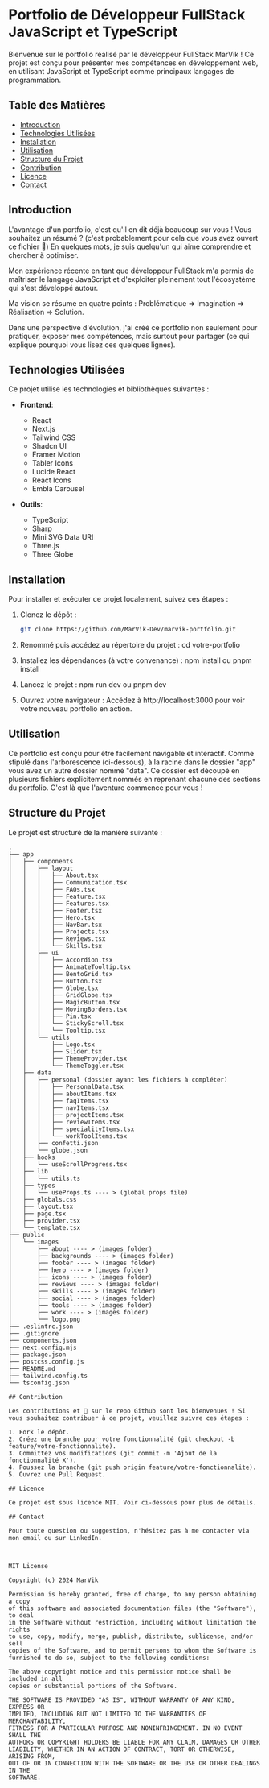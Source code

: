 # Portfolio de Développeur FullStack JavaScript et TypeScript

Bienvenue sur le portfolio réalisé par le développeur FullStack MarVik ! Ce projet est conçu pour présenter mes compétences en développement web, en utilisant JavaScript et TypeScript comme principaux langages de programmation.

## Table des Matières

- [Introduction](#introduction)
- [Technologies Utilisées](#technologies-utilisées)
- [Installation](#installation)
- [Utilisation](#utilisation)
- [Structure du Projet](#structure-du-projet)
- [Contribution](#contribution)
- [Licence](#licence)
- [Contact](#contact)

## Introduction

L'avantage d'un portfolio, c'est qu'il en dit déjà beaucoup sur vous !
Vous souhaitez un résumé ? (c'est probablement pour cela que vous avez ouvert ce fichier 🙂)
En quelques mots, je suis quelqu'un qui aime comprendre et chercher à optimiser.

Mon expérience récente en tant que développeur FullStack m'a permis de maîtriser le langage JavaScript et d'exploiter pleinement tout l'écosystème qui s'est développé autour.

Ma vision se résume en quatre points : Problématique => Imagination => Réalisation => Solution.

Dans une perspective d'évolution, j'ai créé ce portfolio non seulement pour pratiquer, exposer mes compétences, mais surtout pour partager (ce qui explique pourquoi vous lisez ces quelques lignes).

## Technologies Utilisées

Ce projet utilise les technologies et bibliothèques suivantes :

- **Frontend**:
  - React
  - Next.js
  - Tailwind CSS
  - Shadcn UI
  - Framer Motion
  - Tabler Icons
  - Lucide React
  - React Icons
  - Embla Carousel

- **Outils**:
  - TypeScript
  - Sharp
  - Mini SVG Data URI
  - Three.js
  - Three Globe

## Installation

Pour installer et exécuter ce projet localement, suivez ces étapes :

1. Clonez le dépôt :

   ```bash
   git clone https://github.com/MarVik-Dev/marvik-portfolio.git
   ```

2. Renommé puis accédez au répertoire du projet :
   cd votre-portfolio

3. Installez les dépendances (à votre convenance) :
   npm install
   ou
   pnpm install

4. Lancez le projet :
   npm run dev
   ou
   pnpm dev

5. Ouvrez votre navigateur :
   Accédez à http://localhost:3000 pour voir votre nouveau portfolio en action.

## Utilisation

Ce portfolio est conçu pour être facilement navigable et interactif. Comme stipulé dans l'arborescence (ci-dessous), à la racine dans le dossier "app" vous avez un autre dossier nommé "data". Ce dossier est découpé en plusieurs fichiers explicitement nommés en reprenant chacune des sections du portfolio. C'est là que l'aventure commence pour vous !

## Structure du Projet

Le projet est structuré de la manière suivante :

```plaintext
.
├── app
│   ├── components
│   │   ├── layout
│   │   │   ├── About.tsx
│   │   │   ├── Communication.tsx
│   │   │   ├── FAQs.tsx
│   │   │   ├── Feature.tsx
│   │   │   ├── Features.tsx
│   │   │   ├── Footer.tsx
│   │   │   ├── Hero.tsx
│   │   │   ├── NavBar.tsx
│   │   │   ├── Projects.tsx
│   │   │   ├── Reviews.tsx
│   │   │   └── Skills.tsx
│   │   ├── ui
│   │   │   ├── Accordion.tsx
│   │   │   ├── AnimateTooltip.tsx
│   │   │   ├── BentoGrid.tsx
│   │   │   ├── Button.tsx
│   │   │   ├── Globe.tsx
│   │   │   ├── GridGlobe.tsx
│   │   │   ├── MagicButton.tsx
│   │   │   ├── MovingBorders.tsx
│   │   │   ├── Pin.tsx
│   │   │   └── StickyScroll.tsx
│   │   │   └── Tooltip.tsx
│   │   └── utils
│   │       ├── Logo.tsx
│   │       ├── Slider.tsx
│   │       ├── ThemeProvider.tsx
│   │       └── ThemeToggler.tsx
│   ├── data
│   │   ├── personal (dossier ayant les fichiers à compléter)
│   │   │   ├── PersonalData.tsx
│   │   │   ├── aboutItems.tsx
│   │   │   ├── faqItems.tsx
│   │   │   ├── navItems.tsx
│   │   │   ├── projectItems.tsx
│   │   │   ├── reviewItems.tsx
│   │   │   ├── specialityItems.tsx
│   │   │   └── workToolItems.tsx
│   │   ├── confetti.json
│   │   └── globe.json
│   ├── hooks
│   │   └── useScrollProgress.tsx
│   ├── lib
│   │   └── utils.ts
│   ├── types
│   │   └── useProps.ts ---- > (global props file)
│   ├── globals.css
│   ├── layout.tsx
│   ├── page.tsx
│   ├── provider.tsx
│   └── template.tsx
├── public
│   └── images
│       ├── about ---- > (images folder)
│       ├── backgrounds ---- > (images folder)
│       ├── footer ---- > (images folder)
│       ├── hero ---- > (images folder)
│       ├── icons ---- > (images folder)
│       ├── reviews ---- > (images folder)
│       ├── skills ---- > (images folder)
│       ├── social ---- > (images folder)
│       ├── tools ---- > (images folder)
│       ├── work ---- > (images folder)
│       └── logo.png
├── .eslintrc.json
├── .gitignore
├── components.json
├── next.config.mjs
├── package.json
├── postcss.config.js
├── README.md
├── tailwind.config.ts
└── tsconfig.json

## Contribution

Les contributions et 🌟 sur le repo Github sont les bienvenues ! Si vous souhaitez contribuer à ce projet, veuillez suivre ces étapes :

1. Fork le dépôt.
2. Créez une branche pour votre fonctionnalité (git checkout -b feature/votre-fonctionnalite).
3. Committez vos modifications (git commit -m 'Ajout de la fonctionnalité X').
4. Poussez la branche (git push origin feature/votre-fonctionnalite).
5. Ouvrez une Pull Request.

## Licence

Ce projet est sous licence MIT. Voir ci-dessous pour plus de détails.

## Contact

Pour toute question ou suggestion, n'hésitez pas à me contacter via mon email ou sur LinkedIn.



MIT License

Copyright (c) 2024 MarVik

Permission is hereby granted, free of charge, to any person obtaining a copy
of this software and associated documentation files (the "Software"), to deal
in the Software without restriction, including without limitation the rights
to use, copy, modify, merge, publish, distribute, sublicense, and/or sell
copies of the Software, and to permit persons to whom the Software is
furnished to do so, subject to the following conditions:

The above copyright notice and this permission notice shall be included in all
copies or substantial portions of the Software.

THE SOFTWARE IS PROVIDED "AS IS", WITHOUT WARRANTY OF ANY KIND, EXPRESS OR
IMPLIED, INCLUDING BUT NOT LIMITED TO THE WARRANTIES OF MERCHANTABILITY,
FITNESS FOR A PARTICULAR PURPOSE AND NONINFRINGEMENT. IN NO EVENT SHALL THE
AUTHORS OR COPYRIGHT HOLDERS BE LIABLE FOR ANY CLAIM, DAMAGES OR OTHER
LIABILITY, WHETHER IN AN ACTION OF CONTRACT, TORT OR OTHERWISE, ARISING FROM,
OUT OF OR IN CONNECTION WITH THE SOFTWARE OR THE USE OR OTHER DEALINGS IN THE
SOFTWARE.
